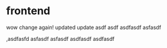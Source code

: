 # frontend

wow
change
again!
updated
update
asdf
asdf
asdfasdf
asfasdf

,asdfasfd
asfasdf
asfasdf
asdfasdf
asdfasdf
